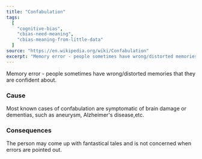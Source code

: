 ```yaml
---
title: "Confabulation"
tags:
  [
    "cognitive-bias",
    "cbias-need-meaning",
    "cbias-meaning-from-little-data"
  ]
source: "https://en.wikipedia.org/wiki/Confabulation"
excerpt: "Memory error - people sometimes have wrong/distorted memories that they are confident about."
---
```


Memory error - people sometimes have wrong/distorted memories that they are confident about.

### Cause

Most known cases of confabulation are symptomatic of brain damage or dementias, such as aneurysm, Alzheimer's disease,etc.

### Consequences

The person may come up with fantastical tales and is not concerned when errors are pointed out.
